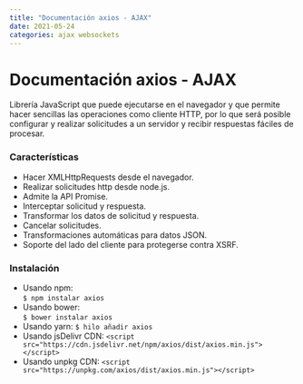 ```yaml
---
title: "Documentación axios - AJAX"
date: 2021-05-24
categories: ajax websockets
---
```


# Documentación axios - AJAX
Librería JavaScript que puede ejecutarse en el navegador y que permite hacer sencillas las operaciones como cliente HTTP, por lo que será posible configurar y realizar solicitudes a un servidor y recibir respuestas fáciles de procesar.

### Características
-   Hacer XMLHttpRequests desde el navegador.
-   Realizar solicitudes http desde node.js.
-   Admite la API Promise.
-   Interceptar solicitud y respuesta.
-   Transformar los datos de solicitud y respuesta.
-   Cancelar solicitudes.
-   Transformaciones automáticas para datos JSON.
-   Soporte del lado del cliente para protegerse contra XSRF.

### Instalación
-   Usando npm:    
    `$ npm instalar axios`
-   Usando bower:    
    `$ bower instalar axios`
-   Usando yarn:
    `$ hilo añadir axios`
-   Usando jsDelivr CDN:
    `<script src="https://cdn.jsdelivr.net/npm/axios/dist/axios.min.js"></script>`
-   Usando unpkg CDN:
    `<script src="https://unpkg.com/axios/dist/axios.min.js"></script>`
